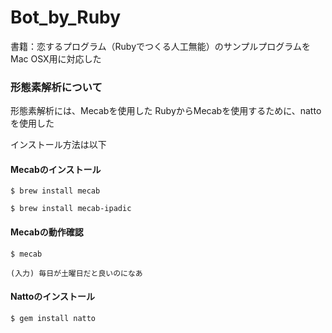 # Bot_by_Ruby
書籍：恋するプログラム（Rubyでつくる人工無能）のサンプルプログラムをMac OSX用に対応した

### 形態素解析について
形態素解析には、Mecabを使用した
RubyからMecabを使用するために、nattoを使用した

インストール方法は以下

#### Mecabのインストール

`$ brew install mecab`

`$ brew install mecab-ipadic`

#### Mecabの動作確認

`$ mecab`

`(入力) 毎日が土曜日だと良いのになあ`


#### Nattoのインストール

`$ gem install natto`
